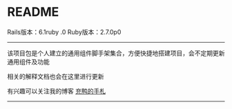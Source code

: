 # README

Rails版本：6.1ruby .0
Ruby版本：2.7.0p0

---

该项目包是个人建立的通用组件脚手架集合，方便快捷地搭建项目，会不定期更新通用组件及功能

相关的解释文档也会在这里进行更新

有兴趣可以关注我的博客 [充鸭的手札](https://blog.varsion.cn)

---

